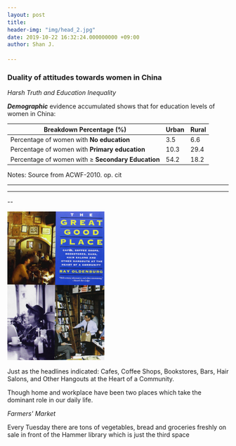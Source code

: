 ```yaml
---
layout: post
title: 
header-img: "img/head_2.jpg"
date: 2019-10-22 16:32:24.000000000 +09:00
author: Shan J.

---
```



### Duality of attitudes towards women in China

*Harsh Truth and Education Inequality*

***Demographic*** evidence accumulated shows that for education levels of women in China: 

| Breakdown Percentage (%)                                | Urban | Rural |
| ------------------------------------------------------- | ----- | ----- |
| Percentage of women with **No education**               | 3.5   | 6.6   |
| Percentage of women with **Primary education**          | 10.3  | 29.4  |
| Percentage of women with $\geq$ **Secondary Education** | 54.2  | 18.2  |

 Notes: Source from ACWF-2010. op. cit

-----





****

--

>  

<img src="../img/GGP.jpg" alt="The Great Good Place" style="zoom:33%;" />

Just as the headlines indicated: Cafes, Coffee Shops, Bookstores, Bars, Hair Salons, and Other Hangouts at the Heart of a Community. 

Though home and workplace have been two places which take the dominant role in our daily life.

*Farmers' Market*

Every Tuesday there are tons of vegetables, bread and groceries freshly on sale in front of the Hammer library which is just the third space 






